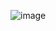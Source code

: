 ![image](https://github.com/alfandialamshach/praktikumreact/assets/119212904/c640c749-e95e-4c9e-870d-e51e40687e3f)
